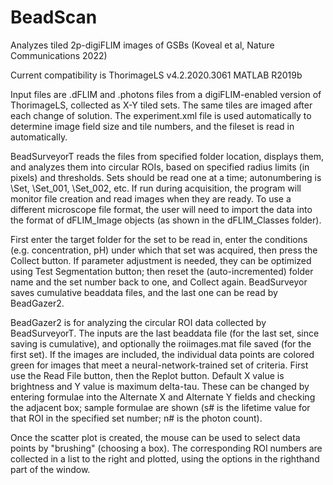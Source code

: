 # BeadScan
Analyzes tiled 2p-digiFLIM images of GSBs (Koveal et al, Nature Communications 2022)

Current compatibility is 
   ThorimageLS v4.2.2020.3061
   MATLAB R2019b

Input files are .dFLIM and .photons files from a digiFLIM-enabled version of ThorimageLS, collected as X-Y tiled sets. The same tiles are imaged after each change of solution. The experiment.xml file is used automatically to determine image field size and tile numbers, and the fileset is read in automatically. 

BeadSurveyorT reads the files from specified folder location, displays them, and analyzes them into circular ROIs, based on specified radius limits (in pixels) and thresholds.  Sets should be read one at a time; autonumbering is \Set\, \Set_001\, \Set_002\, etc. If run during acquisition, the program will monitor file creation and read images when they are ready.  To use a different microscope file format, the user will need to import the data into the format of dFLIM_Image objects (as shown in the dFLIM_Classes folder).

First enter the target folder for the set to be read in, enter the conditions (e.g. concentration, pH) under which that set was acquired, then press the Collect button.  If parameter adjustment is needed, they can be optimized using Test Segmentation button; then reset the (auto-incremented) folder name and the set number back to one, and Collect again.  BeadSurveyor saves cumulative beaddata files, and the last one can be read by BeadGazer2.

BeadGazer2 is for analyzing the circular ROI data collected by BeadSurveyorT. The inputs are the last beaddata file (for the last set, since saving is cumulative), and optionally the roiimages.mat file saved (for the first set).  If the images are included, the individual data points are colored green for images that meet a neural-network-trained set of criteria.  First use the Read File button, then the Replot button.  Default X value is brightness and Y value is maximum delta-tau.  These can be changed by entering formulae into the Alternate X and Alternate Y fields and checking the adjacent box; sample formulae are shown (s# is the lifetime value for that ROI in the specified set number; n# is the photon count).

Once the scatter plot is created, the mouse can be used to select data points by "brushing" (choosing a box).  The corresponding ROI numbers are collected in a list to the right and plotted, using the options in the righthand part of the window.

